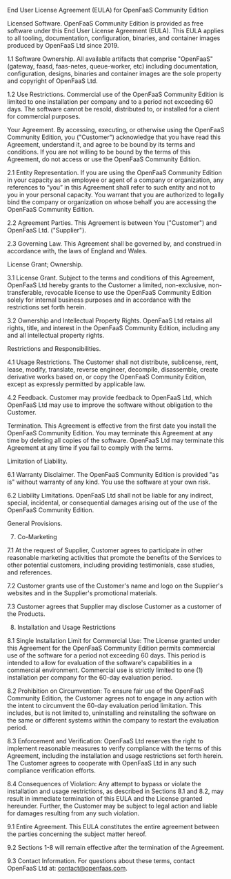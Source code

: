 End User License Agreement (EULA) for OpenFaaS Community Edition

Licensed Software. OpenFaaS Community Edition is provided as free software under this End User License Agreement (EULA). This EULA applies to all tooling, documentation, configuration, binaries, and container images produced by OpenFaaS Ltd since 2019.

1.1 Software Ownership. All available artifacts that comprise "OpenFaaS" (gateway, faasd, faas-netes, queue-worker, etc) including documentation, configuration, designs, binaries and container images are the sole property and copyright of OpenFaaS Ltd.

1.2 Use Restrictions. Commercial use of the OpenFaaS Community Edition is limited to one installation per company and to a period not exceeding 60 days. The software cannot be resold, distributed to, or installed for a client for commercial purposes.

Your Agreement. By accessing, executing, or otherwise using the OpenFaaS Community Edition, you ("Customer") acknowledge that you have read this Agreement, understand it, and agree to be bound by its terms and conditions. If you are not willing to be bound by the terms of this Agreement, do not access or use the OpenFaaS Community Edition.

2.1 Entity Representation. If you are using the OpenFaaS Community Edition in your capacity as an employee or agent of a company or organization, any references to “you” in this Agreement shall refer to such entity and not to you in your personal capacity. You warrant that you are authorized to legally bind the company or organization on whose behalf you are accessing the OpenFaaS Community Edition.

2.2 Agreement Parties. This Agreement is between You ("Customer") and OpenFaaS Ltd. ("Supplier").

2.3 Governing Law. This Agreement shall be governed by, and construed in accordance with, the laws of England and Wales.

License Grant; Ownership.

3.1 License Grant. Subject to the terms and conditions of this Agreement, OpenFaaS Ltd hereby grants to the Customer a limited, non-exclusive, non-transferable, revocable license to use the OpenFaaS Community Edition solely for internal business purposes and in accordance with the restrictions set forth herein.

3.2 Ownership and Intellectual Property Rights. OpenFaaS Ltd retains all rights, title, and interest in the OpenFaaS Community Edition, including any and all intellectual property rights.

Restrictions and Responsibilities.

4.1 Usage Restrictions. The Customer shall not distribute, sublicense, rent, lease, modify, translate, reverse engineer, decompile, disassemble, create derivative works based on, or copy the OpenFaaS Community Edition, except as expressly permitted by applicable law.

4.2 Feedback. Customer may provide feedback to OpenFaaS Ltd, which OpenFaaS Ltd may use to improve the software without obligation to the Customer.

Termination. This Agreement is effective from the first date you install the OpenFaaS Community Edition. You may terminate this Agreement at any time by deleting all copies of the software. OpenFaaS Ltd may terminate this Agreement at any time if you fail to comply with the terms.

Limitation of Liability.

6.1 Warranty Disclaimer. The OpenFaaS Community Edition is provided "as is" without warranty of any kind. You use the software at your own risk.

6.2 Liability Limitations. OpenFaaS Ltd shall not be liable for any indirect, special, incidental, or consequential damages arising out of the use of the OpenFaaS Community Edition.

General Provisions.

7. Co-Marketing

7.1 At the request of Supplier, Customer agrees to participate in other reasonable marketing activities that promote the benefits of the Services to other potential customers, including providing testimonials, case studies, and references.

7.2 Customer grants use of the Customer's name and logo on the Supplier's websites and in the Supplier's promotional materials.

7.3 Customer agrees that Supplier may disclose Customer as a customer of the Products.

8. Installation and Usage Restrictions

8.1 Single Installation Limit for Commercial Use: The License granted under this Agreement for the OpenFaaS Community Edition permits commercial use of the software for a period not exceeding 60 days. This period is intended to allow for evaluation of the software's capabilities in a commercial environment. Commercial use is strictly limited to one (1) installation per company for the 60-day evaluation period.

8.2 Prohibition on Circumvention: To ensure fair use of the OpenFaaS Community Edition, the Customer agrees not to engage in any action with the intent to circumvent the 60-day evaluation period limitation. This includes, but is not limited to, uninstalling and reinstalling the software on the same or different systems within the company to restart the evaluation period.

8.3 Enforcement and Verification: OpenFaaS Ltd reserves the right to implement reasonable measures to verify compliance with the terms of this Agreement, including the installation and usage restrictions set forth herein. The Customer agrees to cooperate with OpenFaaS Ltd in any such compliance verification efforts.

8.4 Consequences of Violation: Any attempt to bypass or violate the installation and usage restrictions, as described in Sections 8.1 and 8.2, may result in immediate termination of this EULA and the License granted hereunder. Further, the Customer may be subject to legal action and liable for damages resulting from any such violation.

9.1 Entire Agreement. This EULA constitutes the entire agreement between the parties concerning the subject matter hereof.

9.2 Sections 1-8 will remain effective after the termination of the Agreement.

9.3 Contact Information. For questions about these terms, contact OpenFaaS Ltd at: contact@openfaas.com.
